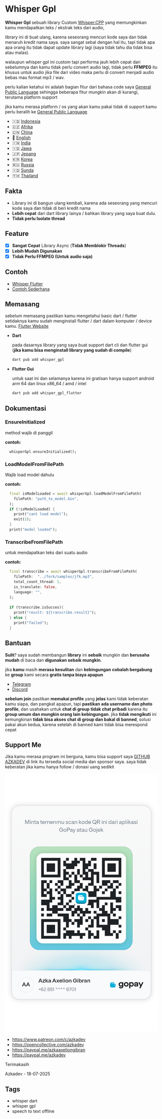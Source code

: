 # Whisper Gpl 

**Whisper Gpl** sebuah library Custom [Whisper.CPP](https://github.com/ggerganov/whisper.cpp) yang memungkinkan kamu mendapatkan teks / ekstrak teks dari audio,

library ini di buat ulang, karena seseorang mencuri kode saya dan tidak menaruh kredit nama saya. saya sangat sebal dengan hal itu, tapi tidak apa apa orang itu tidak dapat update library lagi (saya tidak tahu dia tidak bisa atau malas).

walaupun whisper gpl ini custom tapi performa jauh lebih cepat dari sebelumnya dan kamu tidak perlu convert audio lagi, tidak perlu **FFMPEG** itu khusus untuk audio jika file dari video maka perlu di convert menjadi audio bebas mau format mp3 / wav.

perlu kalian ketahui ini adalah bagian fitur dari bahasa code saya [General Public Language](https://github.com/generalpubliclanguage) sehingga beberapa fitur mungkin akan di kurangi, terutama platform support

jika kamu merasa platform / os yang akan kamu pakai tidak di support kamu perlu beralih ke [General Public Language](https://github.com/generalpubliclanguage)

- 🇮🇩 [Indonesia](https://github.com/azkadev/whisper_gpl/blob/main/README.md)
- 🇨🇿 [Afrika](https://github.com/azkadev/whisper_gpl/blob/main/README_AFRIKA.md)
- 🇨🇳 [China](https://github.com/azkadev/whisper_gpl/blob/main/README_CHINA.md)
- 🏴󠁧󠁢󠁥󠁮󠁧󠁿 [English](https://github.com/azkadev/whisper_gpl/blob/main/README_ENGLISH.md)
- 🇮🇳 [India](https://github.com/azkadev/whisper_gpl/blob/main/README_INDIA.md)
- 🇮🇩 [Jawa](https://github.com/azkadev/whisper_gpl/blob/main/README_JAWA.md)
- 🇯🇵 [Jepang](https://github.com/azkadev/whisper_gpl/blob/main/README_JEPANG.md)
- 🇰🇷 [Korea](https://github.com/azkadev/whisper_gpl/blob/main/README_KOREA.md)
- 🇷🇺 [Russia](https://github.com/azkadev/whisper_gpl/blob/main/README_RUSSIA.md)
- 🇮🇩 [Sunda](https://github.com/azkadev/whisper_gpl/blob/main/README_SUNDA.md)
- 🇹🇭 [Thailand](https://github.com/azkadev/whisper_gpl/blob/main/README_THAILAND.md)

## Fakta

- Library ini di bangun ulang kembali, karena ada seseorang yang mencuri kode saya dan tidak di beri kredit nama
- **Lebih cepat** dari dart library lainya / bahkan library yang saya buat dulu.
- **Tidak perlu Isolate thread**

## Feature

- [x] **Sangat Cepat** Library Async (**Tidak Memblokir Threads**)
- [x] **Lebih Mudah Digunakan**
- [x] **Tidak Perlu FFMPEG (Untuk audio saja)**

## Contoh

- [Whisper Flutter](https://github.com/azkadev/whisper_flutter)
- [Contoh Sederhana](https://github.com/azkadev/whisper_gpl/tree/main/quickstart)

## Memasang

sebelum memasang pastikan kamu mengetahui basic dart / flutter setidaknya kamu sudah menginstall flutter / dart dalam komputer / device kamu. [Flutter Website](https://flutter.dev)

- **Dart**
  
  pada dasarnya library yang saya buat support dart cli dan flutter gui (**jika kamu bisa menginstall library yang sudah di compile**)

  ```bash
  dart pub add whisper_gpl
  ```

- **Flutter Gui**
  
  untuk saat ini dan selamanya karena ini gratisan hanya support android arm 64 dan linux x86_64 / amd / intel

  ```bash
  dart pub add whisper_gpl_flutter
  ```

## Dokumentasi

### EnsureInitialized

method wajib di panggil

**contoh:**

```dart
  whisperGpl.ensureInitialized();
```


### LoadModelFromFilePath

Wajib load model dahulu

**contoh:**

```dart
  final isModelLoaded = await whisperGpl.loadModelFromFilePath(
    filePath: "path_to_model.bin",
  );
  if (!isModelLoaded) {
    print("cant load model");
    exit(1);
  }
  print("model loaded");
```

### TranscribeFromFilePath

untuk mendapatkan teks dari suatu audio

**contoh:**

```dart
  final transcribe = await whisperGpl.transcribeFromFilePath(
    filePath:  "../fork/samples/jfk.mp3",
    total_count_thread: 1,
    is_translate: false,
    language: "",
  );
  
  if (transcribe.isSucces){
    print("result: ${transcribe.result}");
  } else {
    print("failed");
  }
```


## Bantuan

**Sulit**? saya sudah membangun **library** ini **sebaik** mungkin dan **berusaha mudah** di baca dan **digunakan sebaik mungkin**. 

jika **kamu** masih **merasa** **kesulitan** dan **kebingungan** **cobalah bergabung** ke **group** kami secara **gratis tanpa biaya apapun**

- [Telegram](https://t.me/DEVELOPER_GLOBAL_PUBLIC)
- [Discord](https://discord.gg/h4qanyN7)

**sebelum join** pastikan **memakai profile** yang **jelas** kami tidak keberatan kamu siapa, dan pangkat apapun, tapi **pastikan** **ada username dan photo profile**, dan usahakan untuk **chat di group** **tidak chat pribadi** karena itu **group umum dan mungkin orang lain kebingungan**. jika **tidak mengikuti** ini kemungkinan **tidak bisa akses chat di group dan bakal di banned**, solusi pakai akun kedua, karena setelah di banned kami tidak bisa merespond cepat

## Support Me

Jika kamu merasa program ini berguna, kamu bisa support saya [GITHUB AZKADEV](https://github.com/azkadev) di link itu tersedia social media dan sponsor saya. saya tidak keberatan jika kamu hanya follow / donasi uang sedikit

![](https://github.com/azkadev/azkadev/blob/main/assets/gopay.png)

- https://www.patreon.com/c/azkadev
- https://opencollective.com/azkadev
- https://paypal.me/azkaaxeliongibran
- https://paypal.me/azkadev

Terimakasih

Azkadev - 18-07-2025

## Tags

- whisper dart
- whisper gpl 
- speech to text offline